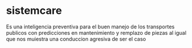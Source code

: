 ﻿# sistemcare
 Es una inteligencia preventiva para el buen manejo de los transportes publicos con predicciones en mantenimiento y remplazo de piezas al igual que nos muiestra una conduccion agresiva de ser el caso
